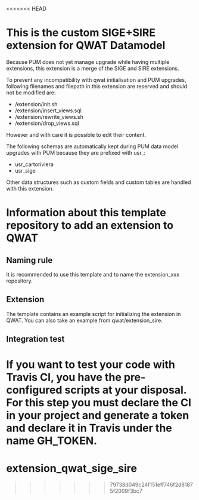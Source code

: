 <<<<<<< HEAD
# This is the custom SIGE+SIRE extension for QWAT Datamodel

Because PUM does not yet manage upgrade while having multiple extensions, this extension is a merge of the SIGE and SIRE extensions.

To prevent any incompatibility with qwat initialisation and PUM upgrades, following filenames and filepath in this extension are reserved and should not be modified are:
- /extension/init.sh
- /extension/insert_views.sql
- /extension/rewrite_views.sh
- /extension/drop_views.sql 

However and with care it is possible to edit their content.

The following schemas are automatically kept during PUM data model upgrades with PUM because they are prefixed with usr_:
- usr_cartoriviera
- usr_sige

Other data structures such as custom fields and custom tables are handled with this extension.

# Information about this template repository to add an extension to QWAT

## Naming rule

It is recommended to use this template and to name the extension_xxx repository.

## Extension

The template contains an example script for initializing the extension in QWAT. You can also take an example from qwat/extension_sire.

## Integration test

If you want to test your code with Travis CI, you have the pre-configured scripts at your disposal. For this step you must declare the CI in your project and generate a token and declare it in Travis under the name GH_TOKEN.
=======
# extension_qwat_sige_sire
>>>>>>> 79738d049c24f151eff746f2d81875f2009f3bc7
